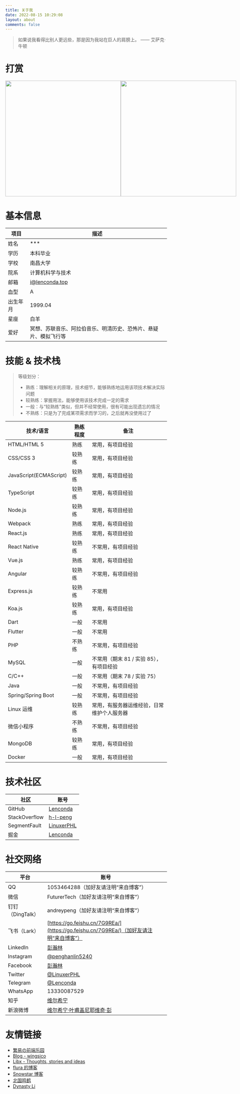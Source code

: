 ```yaml
---
title: 关于我
date: 2022-08-15 10:29:08
layout: about
comments: false
---
```


> 如果说我看得比别人更远些，那是因为我站在巨人的肩膀上。
> —— 艾萨克·牛顿

# 打赏

<div style="display:flex;flex-direction:row;">
  <img src="/images/donate/alipayimg.jpeg" style="height:360px;" />
  <img src="/images/donate/wechatpayimg.jpeg" style="height:360px;" />
</div>

# 基本信息

| 项目 | 描述 |
| -- | -- |
| 姓名 | *** |
| 学历 | 本科毕业 |
| 学校 | 南昌大学 |
| 院系 | 计算机科学与技术 |
| 邮箱 | [i@lenconda.top](mailto:i@lenconda.top) |
| 血型 | A |
| 出生年月 | 1999.04 |
| 星座 | 白羊 |
| 爱好 | 冥想、苏联音乐、阿拉伯音乐、明清历史、恐怖片、悬疑片、模拟飞行等 |

# 技能 & 技术栈

> 等级划分：
> - 熟练：理解相关的原理，技术细节，能够熟练地运用该项技术解决实际问题
> - 较熟练：掌握用法，能够使用该技术完成一定的需求
> - 一般：与“较熟练”类似，但并不经常使用，很有可能出现遗忘的情况
> - 不熟练：只是为了完成某项需求而学习的，之后就再没使用过了

| 技术/语言 | 熟练程度 | 备注 |
|    ----    |  ----  |  --- |
| HTML/HTML 5 | 熟练  | 常用，有项目经验 |
| CSS/CSS 3 | 较熟练  | 常用，有项目经验 |
| JavaScript(ECMAScript) | 较熟练 | 常用，有项目经验 |
| TypeScript | 较熟练  | 常用，有项目经验 |
| Node.js | 较熟练  | 常用，有项目经验 |
| Webpack | 熟练  | 常用，有项目经验 |
| React.js | 熟练  | 常用，有项目经验 |
| React Native | 较熟练  | 不常用，有项目经验 |
| Vue.js | 熟练  | 常用，有项目经验 |
| Angular | 较熟练  | 不常用，有项目经验 |
| Express.js | 较熟练  | 不常用 |
| Koa.js | 较熟练  | 常用，有项目经验 |
| Dart | 一般  | 不常用 |
| Flutter | 一般 | 不常用 |
| PHP | 不熟练 | 不常用，有项目经验 |
| MySQL | 一般 | 不常用（期末 81 / 实验 85），有项目经验 |
| C/C++ | 一般 | 不常用（期末 78 / 实验 75） |
| Java | 一般 | 不常用，有项目经验 |
| Spring/Spring Boot | 一般 | 不常用，有项目经验 |
| Linux 运维 | 较熟练  | 常用，有服务器运维经验，日常维护个人服务器 |
| 微信小程序 | 不熟练  | 不常用，有项目经验 |
| MongoDB | 较熟练  | 常用，有项目经验 |
| Docker | 一般  | 常用，有项目经验 |

# 技术社区
| 社区 | 账号 |
| -- | -- |
| GitHub | [Lenconda](https://github.com/lenconda) |
| StackOverflow | [h-l-peng](https://stackoverflow.com/users/8949866/h-l-peng) |
| SegmentFault | [LinuxerPHL](https://segmentfault.com/u/linuxerphl) |
| 掘金 | [Lenconda](https://juejin.im/user/598457fb6fb9a03c367cf167) |

# 社交网络

| 平台 | 账号 |
| -- | -- |
| QQ | 1053464288（加好友请注明“来自博客”） |
| 微信 | FuturerTech（加好友请注明“来自博客”） |
| 钉钉（DingTalk） | andreypeng（加好友请注明“来自博客”） |
| 飞书（Lark） | [https://go.feishu.cn/7G9REa/](https://go.feishu.cn/7G9REa/)（加好友请注明“来自博客”） |
| LinkedIn | [彭瀚林](https://www.linkedin.com/in/%E7%80%9A%E6%9E%97-%E5%BD%AD-02b475167) |
| Instagram | [@penghanlin5240](https://www.instagram.com/penghanlin5240/) |
| Facebook | [彭瀚林](https://www.facebook.com/profile.php?id=100010553585752) |
| Twitter | [@LinuxerPHL](https://twitter.com/LinuxerPHL) |
| Telegram | [@Lenconda](https://t.me/Lenconda) |
| WhatsApp | 13330087529 |
| 知乎 | [维尔希宁](https://www.zhihu.com/people/prexus/activities) |
| 新浪微博 | [维尔希宁·叶甫盖尼耶维奇·彭](https://weibo.com/5462618090/profile) |


# 友情链接

- [繁易の前端乐园](https://blog.lxxyx.cn/?from=lenconda)
- [Blog - wingsico](http://blog.wingsico.org/?from=lenconda)
- [Libx - Thoughts, stories and ideas](http://libx.fun/?from=lenconda)
- [flura 的博客](http://flura.cn/?from=lenconda)
- [Snowstar 博客](https://snowstar.org/?from=lenconda)
- [北国鸣鹤](http://rzvtech.top/?from=lenconda)
- [Dynasty Li](https://dynasty-li.github.io/?from=lenconda)
